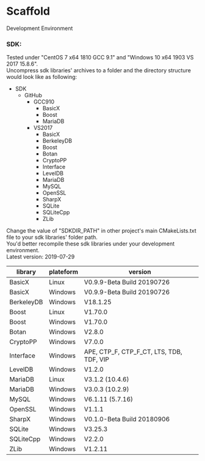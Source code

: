 # Scaffold
Development Environment

### SDK:
Tested under "CentOS 7 x64 1810 GCC 9.1" and "Windows 10 x64 1903 VS 2017 15.8.6".
<br>Uncompress sdk libraries' archives to a folder and the directory structure would look like as following:
- SDK
  - GitHub
    - GCC910
      - BasicX
      - Boost
      - MariaDB
    - VS2017
      - BasicX
      - BerkeleyDB
      - Boost
      - Botan
      - CryptoPP
      - Interface
      - LevelDB
      - MariaDB
      - MySQL
      - OpenSSL
      - SharpX
      - SQLite
      - SQLiteCpp
      - ZLib

Change the value of "SDKDIR_PATH" in other project's main CMakeLists.txt file to your sdk libraries' folder path.
<br>You'd better recompile these sdk libraries under your development environment.
<br>Latest version: 2019-07-29
<br>

| library | plateform | version |
| - | - | - |
| BasicX | Linux | V0.9.9-Beta Build 20190726 |
| BasicX | Windows | V0.9.9-Beta Build 20190726 |
| BerkeleyDB | Windows | V18.1.25 |
| Boost | Linux | V1.70.0 |
| Boost | Windows | V1.70.0 |
| Botan | Windows | V2.8.0 |
| CryptoPP | Windows | V7.0.0 |
| Interface | Windows | APE, CTP_F, CTP_F_CT, LTS, TDB, TDF, VIP |
| LevelDB | Windows | V1.2.0 |
| MariaDB | Linux | V3.1.2 (10.4.6) |
| MariaDB | Windows | V3.0.3 (10.2.9) |
| MySQL | Windows | V6.1.11 (5.7.16) |
| OpenSSL | Windows | V1.1.1 |
| SharpX | Windows | V0.1.0-Beta Build 20180906 |
| SQLite | Windows | V3.25.3 |
| SQLiteCpp | Windows | V2.2.0 |
| ZLib | Windows | V1.2.11 |
